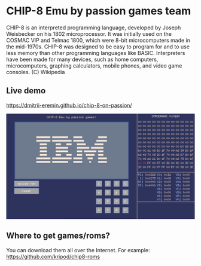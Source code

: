 # CHIP-8 Emu by passion games team

CHIP-8 is an interpreted programming language, developed by Joseph Weisbecker on his 1802 microprocessor. It was initially used on the COSMAC VIP and Telmac 1800, which were 8-bit microcomputers made in the mid-1970s. CHIP-8 was designed to be easy to program for and to use less memory than other programming languages like BASIC. Interpreters have been made for many devices, such as home computers, microcomputers, graphing calculators, mobile phones, and video game consoles. (C) Wikipedia

## Live demo
https://dmitrii-eremin.github.io/chip-8-on-passion/

![Screenshot](docs/screen.png)

## Where to get games/roms?
You can download them all over the Internet. For example: https://github.com/kripod/chip8-roms
